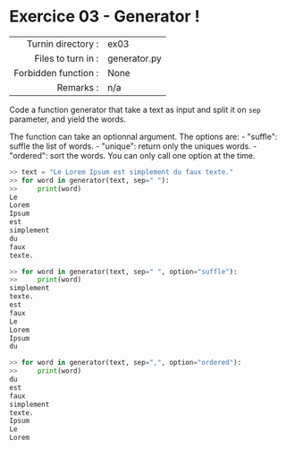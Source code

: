 # Exercice 03 - Generator !

|                         |                     |
| -----------------------:| ------------------- |
|   Turnin directory :    |  ex03               |
|   Files to turn in :    |  generator.py       |
|   Forbidden function :  |  None               |
|   Remarks :             |  n/a                |

Code a function generator that take a text as input and split it on `sep` parameter, and yield the words.

The function can take an optionnal argument.
The options are:
    - "suffle": suffle the list of words.
    - "unique": return only the uniques words.
    - "ordered": sort the words.
You can only call one option at the time.

```py
>> text = "Le Lorem Ipsum est simplement du faux texte."
>> for word in generator(text, sep=" "):
>>     print(word)
Le
Lorem
Ipsum
est
simplement
du
faux
texte.

>> for word in generator(text, sep=" ", option="suffle"):
>>     print(word)
simplement
texte.
est
faux
Le
Lorem
Ipsum
du

>> for word in generator(text, sep=",", option="ordered"):
>>     print(word)
du
est
faux
simplement
texte.
Ipsum
Le
Lorem

```

